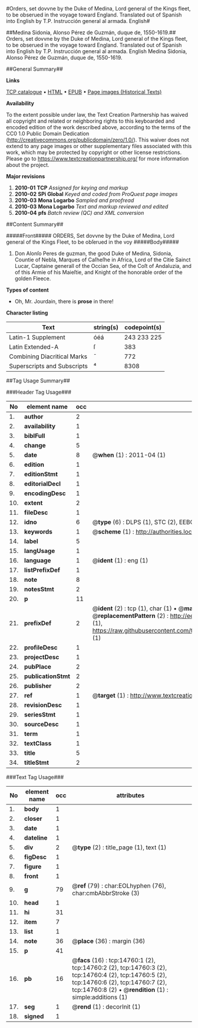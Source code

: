 #Orders, set dovvne by the Duke of Medina, Lord general of the Kings fleet, to be obserued in the voyage toward England. Translated out of Spanish into English by T.P. Instrucción general al armada. English#

##Medina Sidonia, Alonso Pérez de Guzmán, duque de, 1550-1619.##
Orders, set dovvne by the Duke of Medina, Lord general of the Kings fleet, to be obserued in the voyage toward England. Translated out of Spanish into English by T.P.
Instrucción general al armada. English
Medina Sidonia, Alonso Pérez de Guzmán, duque de, 1550-1619.

##General Summary##

**Links**

[TCP catalogue](http://www.ota.ox.ac.uk/tcp/)  • 
[HTML](http://tei.it.ox.ac.uk/tcp/Texts-HTML/free/A09/A09315.html)  • 
[EPUB](http://tei.it.ox.ac.uk/tcp/Texts-EPUB/free/A09/A09315.epub) • 
[Page images (Historical Texts)](https://historicaltexts.jisc.ac.uk/eebo-99849603e)

**Availability**

To the extent possible under law, the Text Creation Partnership has waived all copyright and related or neighboring rights to this keyboarded and encoded edition of the work described above, according to the terms of the CC0 1.0 Public Domain Dedication (http://creativecommons.org/publicdomain/zero/1.0/). This waiver does not extend to any page images or other supplementary files associated with this work, which may be protected by copyright or other license restrictions. Please go to https://www.textcreationpartnership.org/ for more information about the project.

**Major revisions**

1. __2010-01__ __TCP__ *Assigned for keying and markup*
1. __2010-02__ __SPi Global__ *Keyed and coded from ProQuest page images*
1. __2010-03__ __Mona Logarbo__ *Sampled and proofread*
1. __2010-03__ __Mona Logarbo__ *Text and markup reviewed and edited*
1. __2010-04__ __pfs__ *Batch review (QC) and XML conversion*

##Content Summary##

#####Front#####
ORDERS, Set dovvne by the Duke of Medina, Lord general of the Kings Fleet, to be obſerued in the voy
#####Body#####

1. Don Alonſo Peres de guzman, the good Duke of Medina, Sidonia, Countie of Nebla, Marques of Caſheſhe in Africa, Lord of the Citie Sainct Lucar, Captaine generall of the Occian Sea, of the Coſt of Andaluzia, and of this Armie of his Maieſtie, and Knight of the honorable order of the golden Fleece.

**Types of content**

  * Oh, Mr. Jourdain, there is **prose** in there!

**Character listing**


|Text|string(s)|codepoint(s)|
|---|---|---|
|Latin-1 Supplement|óéá|243 233 225|
|Latin Extended-A|ſ|383|
|Combining             Diacritical Marks|̄|772|
|Superscripts             and Subscripts|⁴|8308|

##Tag Usage Summary##

###Header Tag Usage###

|No|element name|occ|attributes|
|---|---|---|---|
|1.|__author__|2||
|2.|__availability__|1||
|3.|__biblFull__|1||
|4.|__change__|5||
|5.|__date__|8| @__when__ (1) : 2011-04 (1)|
|6.|__edition__|1||
|7.|__editionStmt__|1||
|8.|__editorialDecl__|1||
|9.|__encodingDesc__|1||
|10.|__extent__|2||
|11.|__fileDesc__|1||
|12.|__idno__|6| @__type__ (6) : DLPS (1), STC (2), EEBO-CITATION (1), PROQUEST (1), VID (1)|
|13.|__keywords__|1| @__scheme__ (1) : http://authorities.loc.gov/ (1)|
|14.|__label__|5||
|15.|__langUsage__|1||
|16.|__language__|1| @__ident__ (1) : eng (1)|
|17.|__listPrefixDef__|1||
|18.|__note__|8||
|19.|__notesStmt__|2||
|20.|__p__|11||
|21.|__prefixDef__|2| @__ident__ (2) : tcp (1), char (1)  •  @__matchPattern__ (2) : ([0-9\-]+):([0-9IVX]+) (1), (.+) (1)  •  @__replacementPattern__ (2) : http://eebo.chadwyck.com/downloadtiff?vid=$1&page=$2 (1), https://raw.githubusercontent.com/textcreationpartnership/Texts/master/tcpchars.xml#$1 (1)|
|22.|__profileDesc__|1||
|23.|__projectDesc__|1||
|24.|__pubPlace__|2||
|25.|__publicationStmt__|2||
|26.|__publisher__|2||
|27.|__ref__|1| @__target__ (1) : http://www.textcreationpartnership.org/docs/. (1)|
|28.|__revisionDesc__|1||
|29.|__seriesStmt__|1||
|30.|__sourceDesc__|1||
|31.|__term__|1||
|32.|__textClass__|1||
|33.|__title__|5||
|34.|__titleStmt__|2||


###Text Tag Usage###

|No|element name|occ|attributes|
|---|---|---|---|
|1.|__body__|1||
|2.|__closer__|1||
|3.|__date__|1||
|4.|__dateline__|1||
|5.|__div__|2| @__type__ (2) : title_page (1), text (1)|
|6.|__figDesc__|1||
|7.|__figure__|1||
|8.|__front__|1||
|9.|__g__|79| @__ref__ (79) : char:EOLhyphen (76), char:cmbAbbrStroke (3)|
|10.|__head__|1||
|11.|__hi__|31||
|12.|__item__|7||
|13.|__list__|1||
|14.|__note__|36| @__place__ (36) : margin (36)|
|15.|__p__|41||
|16.|__pb__|16| @__facs__ (16) : tcp:14760:1 (2), tcp:14760:2 (2), tcp:14760:3 (2), tcp:14760:4 (2), tcp:14760:5 (2), tcp:14760:6 (2), tcp:14760:7 (2), tcp:14760:8 (2)  •  @__rendition__ (1) : simple:additions (1)|
|17.|__seg__|1| @__rend__ (1) : decorInit (1)|
|18.|__signed__|1||
